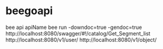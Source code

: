 # beegoapi
bee api apiName
bee run -downdoc=true -gendoc=true
http://localhost:8080/swagger/#!/catalog/Get_Segment_list
http://localhost:8080/v1/user/
http://localhost:8080/v1/object/
